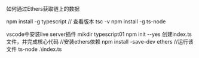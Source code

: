 如何通过Ethers获取链上的数据

npm install -g typescript
// 查看版本
tsc -v
npm install -g ts-node

vscode中安装live server插件
mikdir typescript01
npm init --yes
创建index.ts文件，并完成核心代码
//安装ethers依赖
npm install -save-dev ethers
//运行该文件
ts-node .\index.ts  
